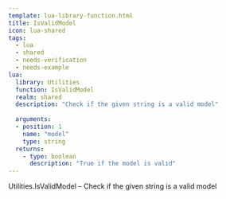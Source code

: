 ```yaml
---
template: lua-library-function.html
title: IsValidModel
icon: lua-shared
tags:
  - lua
  - shared
  - needs-verification
  - needs-example
lua:
  library: Utilities
  function: IsValidModel
  realm: shared
  description: "Check if the given string is a valid model"
  
  arguments:
  - position: 1
    name: "model"
    type: string
  returns:
    - type: boolean
      description: "True if the model is valid"
---
```


<div class="lua__search__keywords">
Utilities.IsValidModel &#x2013; Check if the given string is a valid model
</div>
